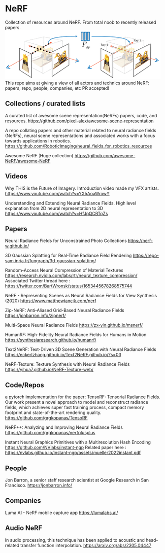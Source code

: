 # NeRF
Collection of resources around NeRF. From total noob to recently released papers.
![Taken from Representing Scenes as Neural Radiance Fields for View Synthesis](5e700ef6067b43821ed52768_pipeline_website-01-p-800.png)
This repo aims at giving a view of all actors and technics around NeRF: papers, repo, people, companies, etc 
PR accepted!
## Collections / curated lists

A curated list of awesome scene representation(NeRFs) papers, code, and resources.
https://github.com/pixel-alex/awesome-scene-representation

A repo collating papers and other material related to neural radiance fields (NeRFs), neural scene representations and associated works with a focus towards applications in robotics.
https://github.com/RoboticImaging/neural_fields_for_robotics_resources

Awesome NeRF (Huge collection)
https://github.com/awesome-NeRF/awesome-NeRF

## Videos

Why THIS is the Future of Imagery. Introduction video made my VFX artists.
https://www.youtube.com/watch?v=YX5AoaWrowY

Understanding and Extending Neural Radiance Fields. High level explanation from 2D neural representation to 3D
https://www.youtube.com/watch?v=HfJpQCBTqZs

## Papers

Neural Radiance Fields for Unconstrained Photo Collections
https://nerf-w.github.io/

3D Gaussian Splatting for Real-Time Radiance Field Rendering
https://repo-sam.inria.fr/fungraph/3d-gaussian-splatting/

Random-Access Neural Compression of Material Textures
https://research.nvidia.com/labs/rtr/neural_texture_compression/
Associated Twitter thread here : https://twitter.com/BartWronsk/status/1653445678268575744

NeRF - Representing Scenes as Neural Radiance Fields for View Synthesis (2020)
https://www.matthewtancik.com/nerf

Zip-NeRF: Anti-Aliased Grid-Based Neural Radiance Fields
https://jonbarron.info/zipnerf/

Multi-Space Neural Radiance Fields
https://zx-yin.github.io/msnerf/

HumanRF: High-Fidelity Neural Radiance Fields for Humans in Motion
https://synthesiaresearch.github.io/humanrf/

Text2NeRF: Text-Driven 3D Scene Generation with Neural Radiance Fields
https://eckertzhang.github.io/Text2NeRF.github.io/?s=03

NeRF-Texture: Texture Synthesis with Neural Radiance Fields
https://yihua7.github.io/NeRF-Texture-web/

## Code/Repos

a pytorch implementation for the paper: TensoRF: Tensorial Radiance Fields. Our work present a novel approach to model and reconstruct radiance fields, which achieves super fast training process, compact memory footprint and state-of-the-art rendering quality.
https://github.com/grgkopanas/TensoRF

NeRF++: Analyzing and Improving Neural Radiance Fields
https://github.com/grgkopanas/nerfplusplus

Instant Neural Graphics Primitives with a Multiresolution Hash Encoding
https://github.com/NVlabs/instant-ngp
Related paper here : https://nvlabs.github.io/instant-ngp/assets/mueller2022instant.pdf

## People

Jon Barron, a senior staff research scientist at Google Research in San Francisco.
https://jonbarron.info/

## Companies

Luma AI - NeRF mobile capture app
https://lumalabs.ai/

## Audio NeRF

In audio processing, this technique has been applied to acoustic and head-related transfer function interpolation. 
https://arxiv.org/abs/2305.04447
